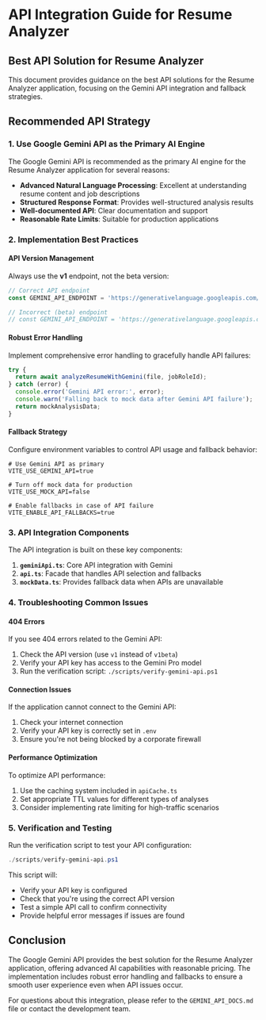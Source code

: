 # API Integration Guide for Resume Analyzer

## Best API Solution for Resume Analyzer

This document provides guidance on the best API solutions for the Resume Analyzer application, focusing on the Gemini API integration and fallback strategies.

## Recommended API Strategy

### 1. Use Google Gemini API as the Primary AI Engine

The Google Gemini API is recommended as the primary AI engine for the Resume Analyzer application for several reasons:

- **Advanced Natural Language Processing**: Excellent at understanding resume content and job descriptions
- **Structured Response Format**: Provides well-structured analysis results
- **Well-documented API**: Clear documentation and support
- **Reasonable Rate Limits**: Suitable for production applications

### 2. Implementation Best Practices

#### API Version Management

Always use the **v1** endpoint, not the beta version:

```typescript
// Correct API endpoint
const GEMINI_API_ENDPOINT = 'https://generativelanguage.googleapis.com/v1/models/gemini-pro:generateContent';

// Incorrect (beta) endpoint
// const GEMINI_API_ENDPOINT = 'https://generativelanguage.googleapis.com/v1beta/models/gemini-pro:generateContent';
```

#### Robust Error Handling

Implement comprehensive error handling to gracefully handle API failures:

```typescript
try {
  return await analyzeResumeWithGemini(file, jobRoleId);
} catch (error) {
  console.error('Gemini API error:', error);
  console.warn('Falling back to mock data after Gemini API failure');
  return mockAnalysisData;
}
```

#### Fallback Strategy

Configure environment variables to control API usage and fallback behavior:

```dotenv
# Use Gemini API as primary
VITE_USE_GEMINI_API=true

# Turn off mock data for production
VITE_USE_MOCK_API=false

# Enable fallbacks in case of API failure
VITE_ENABLE_API_FALLBACKS=true
```

### 3. API Integration Components

The API integration is built on these key components:

1. **`geminiApi.ts`**: Core API integration with Gemini
2. **`api.ts`**: Facade that handles API selection and fallbacks
3. **`mockData.ts`**: Provides fallback data when APIs are unavailable

### 4. Troubleshooting Common Issues

#### 404 Errors

If you see 404 errors related to the Gemini API:

1. Check the API version (use `v1` instead of `v1beta`)
2. Verify your API key has access to the Gemini Pro model
3. Run the verification script: `./scripts/verify-gemini-api.ps1`

#### Connection Issues

If the application cannot connect to the Gemini API:

1. Check your internet connection
2. Verify your API key is correctly set in `.env`
3. Ensure you're not being blocked by a corporate firewall

#### Performance Optimization

To optimize API performance:

1. Use the caching system included in `apiCache.ts`
2. Set appropriate TTL values for different types of analyses
3. Consider implementing rate limiting for high-traffic scenarios

### 5. Verification and Testing

Run the verification script to test your API configuration:

```powershell
./scripts/verify-gemini-api.ps1
```

This script will:
- Verify your API key is configured
- Check that you're using the correct API version
- Test a simple API call to confirm connectivity
- Provide helpful error messages if issues are found

## Conclusion

The Google Gemini API provides the best solution for the Resume Analyzer application, offering advanced AI capabilities with reasonable pricing. The implementation includes robust error handling and fallbacks to ensure a smooth user experience even when API issues occur.

For questions about this integration, please refer to the `GEMINI_API_DOCS.md` file or contact the development team.
